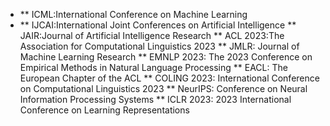 - ** ICML:International Conference on Machine Learning
- ** IJCAI:International Joint Conferences on Artificial Intelligence
** JAIR:Journal of Artificial Intelligence Research
** ACL 2023:The Association for Computational Linguistics 2023
** JMLR: Journal of Machine Learning Research
** EMNLP 2023: The 2023 Conference on Empirical Methods in Natural Language Processing 
** EACL: The European Chapter of the ACL 
** COLING 2023: International Conference on Computational Linguistics 2023
** NeurIPS: Conference on Neural Information Processing Systems
** ICLR 2023: 2023 International Conference on Learning Representations
